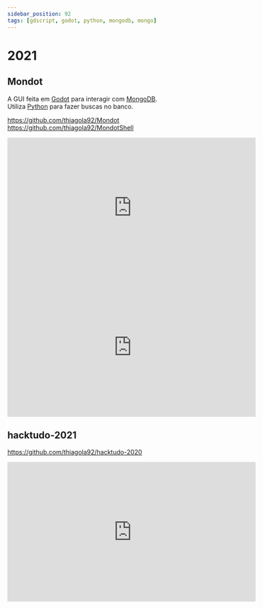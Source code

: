 ```yaml
---
sidebar_position: 92
tags: [gdscript, godot, python, mongodb, mongo]
---
```


# 2021

## Mondot

A GUI feita em [Godot](https://pt.wikipedia.org/wiki/Godot) para interagir com [MongoDB](https://en.wikipedia.org/wiki/MongoDB).  
Utiliza [Python](https://en.wikipedia.org/wiki/Python_(programming_language)) para fazer buscas no banco.  

https://github.com/thiagola92/Mondot  
https://github.com/thiagola92/MondotShell  

<iframe width="560" height="315" src="https://www.youtube.com/embed/OlV9N12_UxE" title="YouTube video player" frameborder="0" allow="accelerometer; autoplay; clipboard-write; encrypted-media; gyroscope; picture-in-picture; web-share" allowfullscreen></iframe>  

<iframe width="560" height="315" src="https://www.youtube.com/embed/egLWYajgJGg" title="YouTube video player" frameborder="0" allow="accelerometer; autoplay; clipboard-write; encrypted-media; gyroscope; picture-in-picture; web-share" allowfullscreen></iframe>  

## hacktudo-2021

https://github.com/thiagola92/hacktudo-2020  

<iframe width="560" height="315" src="https://www.youtube.com/embed/LS86eiSOKOA" title="YouTube video player" frameborder="0" allow="accelerometer; autoplay; clipboard-write; encrypted-media; gyroscope; picture-in-picture; web-share" allowfullscreen></iframe>  
